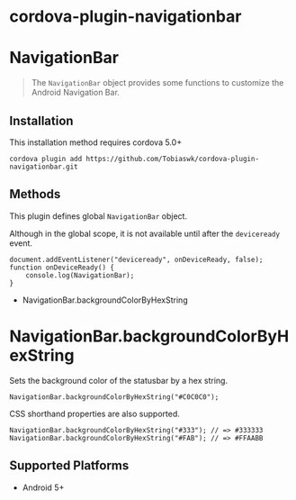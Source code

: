 # cordova-plugin-navigationbar

NavigationBar
======

> The `NavigationBar` object provides some functions to customize the Android Navigation Bar.


## Installation

This installation method requires cordova 5.0+

    cordova plugin add https://github.com/Tobiaswk/cordova-plugin-navigationbar.git


Methods
-------
This plugin defines global `NavigationBar` object.

Although in the global scope, it is not available until after the `deviceready` event.

    document.addEventListener("deviceready", onDeviceReady, false);
    function onDeviceReady() {
        console.log(NavigationBar);
    }

- NavigationBar.backgroundColorByHexString


NavigationBar.backgroundColorByHexString
=================

Sets the background color of the statusbar by a hex string.

    NavigationBar.backgroundColorByHexString("#C0C0C0");

CSS shorthand properties are also supported.

    NavigationBar.backgroundColorByHexString("#333"); // => #333333
    NavigationBar.backgroundColorByHexString("#FAB"); // => #FFAABB

Supported Platforms
-------------------

- Android 5+
